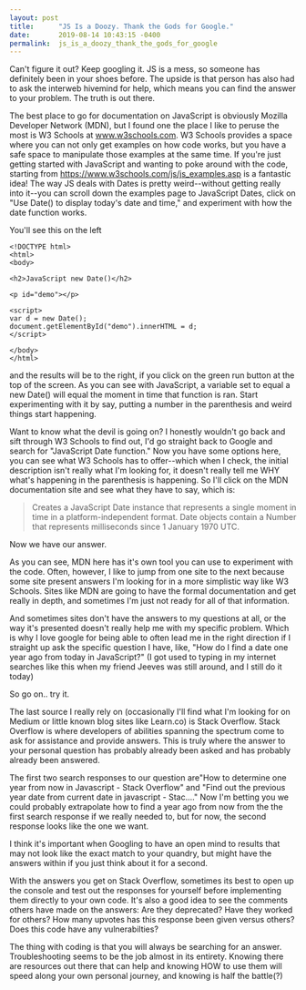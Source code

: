 ```yaml
---
layout: post
title:      "JS Is a Doozy. Thank the Gods for Google."
date:       2019-08-14 10:43:15 -0400
permalink:  js_is_a_doozy_thank_the_gods_for_google
---
```



Can't figure it out? Keep googling it. JS is a mess, so someone has definitely been in your shoes before. The upside is that person has also had to ask the interweb hivemind for help, which means you can find the answer to your problem. The truth is out there. 

The best place to go for documentation on JavaScript is obviously Mozilla Developer Network (MDN), but I found one the place I like to peruse the most is W3 Schools at www.w3schools.com. W3 Schools provides a space where you can not only get examples on how code works, but you have a safe space to manipulate those examples at the same time.  If you're just getting started with JavaScript and wanting to poke around with the code, starting from https://www.w3schools.com/js/js_examples.asp is a fantastic idea! The way JS deals with Dates is pretty weird--without getting really into it--you can scroll down the examples page to JavaScript Dates, click on "Use Date() to display today's date and time," and experiment with how the date function works.

You'll see this on the left

```
<!DOCTYPE html>
<html>
<body>

<h2>JavaScript new Date()</h2>

<p id="demo"></p>

<script>
var d = new Date();
document.getElementById("demo").innerHTML = d;
</script>

</body>
</html>
```

and the results will be to the right, if you click on the green run button at the top of the screen. As you can see with JavaScript, a variable set to equal a new Date() will equal the moment in time that function is ran. Start experimenting with it by say, putting a number in the parenthesis and weird things start happening. 

Want to know what the devil is going on? I honestly wouldn't go back and sift through W3 Schools to find out, I'd go straight back to Google and search for "JavaScript Date function." Now you have some options here, you can see what W3 Schools has to offer--which when I check, the initial description isn't really what I'm looking for, it doesn't really tell me WHY what's happening in the parenthesis is happening. So I'll click on the MDN documentation site and see what they have to say, which is:

> Creates a JavaScript Date instance that represents a single moment in time in a platform-independent format. Date objects contain a Number that represents milliseconds since 1 January 1970 UTC.
> 

Now we have our answer. 

As you can see, MDN here has it's own tool you can use to experiment with the code. Often, however, I like to jump from one site to the next because some site present answers I'm looking for in a more simplistic way like W3 Schools. Sites like MDN are going to have the formal documentation and get really in depth, and sometimes I'm just not ready for all of that information. 

And sometimes sites don't have the answers to my questions at all, or the way it's presented doesn't really help me with my specific problem. Which is why I love google for being able to often lead me in the right direction if I straight up ask the specific question I have, like, "How do I find a date one year ago from today in JavaScript?" (I got used to typing in my internet searches like this when my friend Jeeves was still around, and I still do it today)

So go on.. try it.

The last source I really rely on (occasionally I'll find what I'm looking for on Medium or little known blog sites like Learn.co) is Stack Overflow. Stack Overflow is where developers of abilities spanning the spectrum come to ask for assistance and provide answers. This is truly where the answer to your personal question has probably already been asked and has probably already been answered. 

The first two search responses to our question are"How to determine one year from now in Javascript - Stack Overflow" and "Find out the previous year date from current date in javascript - Stac...." Now I'm betting you we could probably extrapolate how to find a year ago from now from the the first search response if we really needed to, but for now, the second response looks like the one we want.

I think it's important when Googling to have an open mind to results that may not look like the exact match to your quandry, but might have the answers within if you just think about it for a second.

With the answers you get on Stack Overflow, sometimes its best to open up the console and test out the responses for yourself before implementing them directly to your own code. It's also a good idea to see the comments others have made on the answers: Are they deprecated? Have they worked for others? How many upvotes has this response been given versus others? Does this code have any vulnerabilties?

The thing with coding is that you will always be searching for an answer. Troubleshooting seems to be the job almost in its entirety. Knowing there are resources out there that can help and knowing HOW to use them will speed along your own personal journey, and knowing is half the battle(?)



